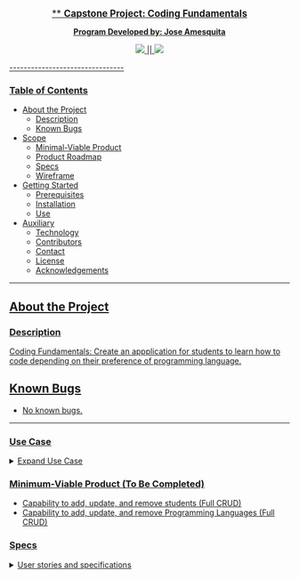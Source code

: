 
<p align = "center">
  <u><big> ** <b> Capstone Project: Coding Fundamentals </b></big><u>
</p>

<p align = "center">
  <strong>Program Developed by: Jose Amesquita</strong>
<p>

<p align = "center">
  <a href = "https://www.linkedin.com/in/joseamesquita/">
    <img src = "https://img.shields.io/badge/-LinkedIn-black.svg?style=social&logo=linkedin">
  </a>
  || 
  <a href = "mailto: joseamesquita11@gmail.com.com">
    <img src = "https://img.shields.io/badge/-Gmail-black.svg?style=social&logo=gmail">
  </a>
</p>
--------------------------------

### <u>Table of Contents</u>
* About the Project
    * Description
    * Known Bugs
* Scope 
    * Minimal-Viable Product
    * Product Roadmap
    * Specs 
    * Wireframe
* Getting Started 
    * Prerequisites
    * Installation 
    * Use
* Auxiliary 
    * Technology
    * Contributors
    * Contact 
    * License
    * Acknowledgements 

--------------------------------

## About the Project

### Description
Coding Fundamentals: Create an appplication for students to learn how to code depending on their preference of programming language.

## Known Bugs

* No known bugs. 

--------------------------------

### Use Case 
<details>
<summary>Expand Use Case </summary>
</details>

### Minimum-Viable Product (To Be Completed)
  * Capability to add, update, and remove students (Full CRUD)
  * Capability to add, update, and remove Programming Languages (Full CRUD)  

### Specs 

<details>
<summary>User stories and specifications</summary>
<table>
  <tr>
    <th> Story 01 </th>
  </tr>
  <tr>
    <td> User Story </td>
    <td> As an Admin, I want to be able to add programming languages to the Registrar, so students can enrolled for the upcoming academic term.</td>
  <tr>
    <td>Behavior 01-A</td>
    <td>User is able to browse the programming languages and select the course of their choice.</td>
  </tr>
  <tr>
    <td>Input</td>
    <td>"Add a Programming Language Course"</td>
  </tr>
  <tr>
    <td>Output</td>
    <td>Query the programming language courses that are offered</td>
  </tr>
  <tr>
    <td>Completion</td>
    <td>False</td>
  </tr>
<table>

## Setup and Use

### Prerequisites
* Understanding of Markdown and HTML languages 
* Option 1: [VisualStudioCode](https://www.npmjs.com/)

### Installation 
1. Navigate to 
2. Clone the repository:

### MVP 
* VisualStudio Code 

  




